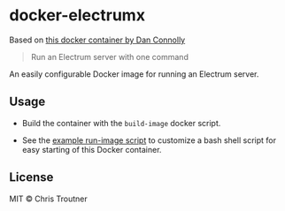 
# docker-electrumx

Based on [this docker container by Dan Connolly](https://github.com/Danconnolly/docker-electrumx)

> Run an Electrum server with one command

An easily configurable Docker image for running an Electrum server.

## Usage

- Build the container with the `build-image` docker script.

- See the [example run-image script](example-run-image) to customize a bash shell
script for easy starting of this Docker container.

## License

MIT © Chris Troutner
